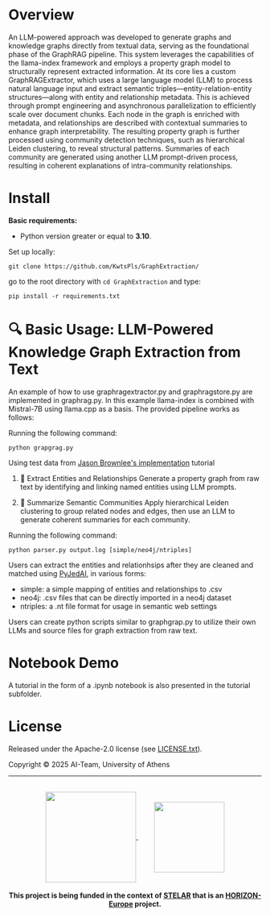 # Overview

An LLM-powered approach was developed to generate graphs and knowledge graphs directly from textual data, serving as the foundational phase of the GraphRAG pipeline. This system leverages the capabilities of the llama-index framework and employs a property graph model to structurally represent extracted information. At its core lies a custom GraphRAGExtractor, which uses a large language model (LLM) to process natural language input and extract semantic triples—entity-relation-entity structures—along with entity and relationship metadata. This is achieved through prompt engineering and asynchronous parallelization to efficiently scale over document chunks. Each node in the graph is enriched with metadata, and relationships are described with contextual summaries to enhance graph interpretability. The resulting property graph is further processed using community detection techniques, such as hierarchical Leiden clustering, to reveal structural patterns. Summaries of each community are generated using another LLM prompt-driven process, resulting in coherent explanations of intra-community relationships.

# Install

__Basic requirements:__

- Python version greater or equal to **3.10**.

Set up locally:
```
git clone https://github.com/KwtsPls/GraphExtraction/
```
go to the root directory with `cd GraphExtraction` and type:
```
pip install -r requirements.txt
```
# 🔍 Basic Usage: LLM-Powered Knowledge Graph Extraction from Text

An example of how to use graphragextractor.py and graphragstore.py are implemented in graphrag.py. In this example llama-index is combined with Mistral-7B using llama.cpp as a basis. The provided pipeline works as follows:

Running the following command:

    python grapgrag.py

Using test data from [Jason Brownlee's implementation](https://machinelearningmastery.com/building-graph-rag-system-step-by-step-approach/) tutorial

1. 📄 Extract Entities and Relationships
Generate a property graph from raw text by identifying and linking named entities using LLM prompts.

2. 🧠 Summarize Semantic Communities
Apply hierarchical Leiden clustering to group related nodes and edges, then use an LLM to generate coherent summaries for each community.

Running the following command:

    python parser.py output.log [simple/neo4j/ntriples]

Users can extract the entities and relationhsips after they are cleaned and matched using [PyJedAI](https://github.com/AI-team-UoA/pyJedAI/), in various forms:

  - simple: a simple mapping of entities and relationships to .csv
  - neo4j: .csv files that can be directly imported in a neo4j dataset
  - ntriples: a .nt file format for usage in semantic web settings

Users can create python scripts similar to graphgrap.py to utilize their own LLMs and source files for graph extraction from raw text.

# Notebook Demo

A tutorial in the form of a .ipynb notebook is also presented in the tutorial subfolder.

# License

Released under the Apache-2.0 license (see [LICENSE.txt](https://github.com/AI-team-UoA/pyJedAI/blob/main/LICENSE)).

Copyright © 2025 AI-Team, University of Athens

<div align="center">
    <hr>
    <br>
    <a href="https://stelar-project.eu">
        <img align="center" src="https://stelar-project.eu/wp-content/uploads/2022/08/Logo-Stelar-1-f.png" width=180/>
    </a> &nbsp;&nbsp;&nbsp;&nbsp;&nbsp;&nbsp;&nbsp;
    <a href="https://ec.europa.eu/info/index_en">
        <img align="center" src="https://upload.wikimedia.org/wikipedia/commons/thumb/b/b7/Flag_of_Europe.svg/1200px-Flag_of_Europe.svg.png" width=140/>
    </a>
    <br>
    <br>
        <b>This project is being funded in the context of <a href="https://stelar-project.eu">STELAR</a> that is an <a href="https://research-and-innovation.ec.europa.eu/funding/funding-opportunities/funding-programmes-and-open-calls/horizon-europe_en">HORIZON-Europe</a> project.
        </b>
    <br>
</div>
